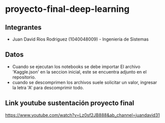 # proyecto-final-deep-learning

## Integrantes
- Juan David Rios Rodriguez (1040048009) - Ingeniería de Sistemas

## Datos
- Cuando se ejecutan los notebooks se debe importar El archivo 'Kaggle.json' en la seccion inicial, este se encuentra adjunto en el repositorio.
- cuando se descomprimen los archivos suele solicitar un valor, ingresar la letra 'A' para descomprimir todo.

## Link youtube sustentación proyecto final
https://www.youtube.com/watch?v=Lz0sf2JB888&ab_channel=juandavid31
